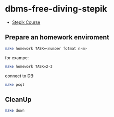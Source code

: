# dbms-free-diving-stepik
- [Stepik Course](https://stepik.org/course/70710)

## Prepare an homework enviroment
```bash
make homework TASK=<number fotmat n-m>
```

for exampe:
```bash
make homework TASK=2-3
```

connect to DB:
```bash
make psql
```

## CleanUp
```bash
make down
```
